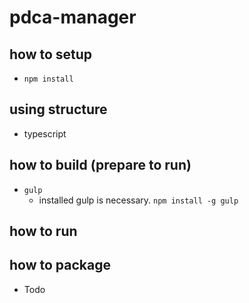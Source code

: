 # pdca-manager
## how to setup
* `npm install`

## using structure
* typescript

## how to build (prepare to run)
* `gulp`
  * installed gulp is necessary. `npm install -g gulp`

## how to run


## how to package
* Todo
